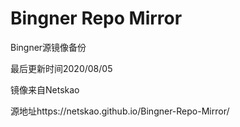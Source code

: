 # Bingner Repo Mirror

Bingner源镜像备份

最后更新时间2020/08/05

镜像来自Netskao

源地址https://netskao.github.io/Bingner-Repo-Mirror/
